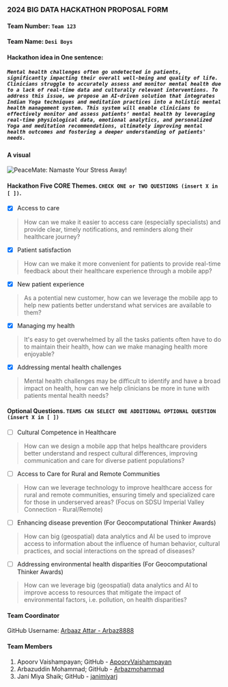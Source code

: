### 2024 BIG DATA HACKATHON PROPOSAL FORM

#### Team Number: `Team 123`  

#### Team Name: `Desi Boys`    
  
#### Hackathon idea in One sentence:
##### `Mental health challenges often go undetected in patients, significantly impacting their overall well-being and quality of life. Clinicians struggle to accurately assess and monitor mental health due to a lack of real-time data and culturally relevant interventions. To address this issue, we propose an AI-driven solution that integrates Indian Yoga techniques and meditation practices into a holistic mental health management system. This system will enable clinicians to effectively monitor and assess patients’ mental health by leveraging real-time physiological data, emotional analytics, and personalized Yoga and meditation recommendations, ultimately improving mental health outcomes and fostering a deeper understanding of patients' needs.`


#### A visual
![PeaceMate: Namaste Your Stress Away!](https://raw.githubusercontent.com/BigDataForSanDiego/Team-123/refs/heads/main/Product%20Logo.jpeg")

<!--
#### Theme: Enhancing Healthcareâ€™s Digital Front Door
#### - Digital solutions to help increase access, manage health, and improve patient satisfaction along the healthcare journey -  
-->

#### Hackathon Five CORE Themes. `CHECK ONE or TWO QUESTIONS (insert X in [ ])`.
- [X] Access to care
> How can we make it easier to access care (especially specialists) and provide clear, timely notifications, and reminders along their healthcare journey?
- [X] Patient satisfaction
> How can we make it more convenient for patients to provide real-time feedback about their healthcare experience through a mobile app?
- [X] New patient experience
> As a potential new customer, how can we leverage the mobile app to help new patients better understand what services are available to them?
- [X] Managing my health
> It's easy to get overwhelmed by all the tasks patients often have to do to maintain their health, how can we make managing health more enjoyable?
- [X] Addressing mental health challenges
> Mental health challenges may be difficult to identify and have a broad impact on health, how can we help clinicians be more in tune with patients mental health needs?

#### Optional Questions. `TEAMS CAN SELECT ONE ADDITIONAL OPTIONAL QUESTION (insert X in [ ])`
- [ ] Cultural Competence in Healthcare
> How can we design a mobile app that helps healthcare providers better understand and respect cultural differences, improving communication and care for diverse patient populations?
- [ ] Access to Care for Rural and Remote Communities
> How can we leverage technology to improve healthcare access for rural and remote communities, ensuring timely and specialized care for those in underserved areas? (Focus on SDSU Imperial Valley Connection - Rural/Remote)
- [ ] Enhancing disease prevention (For Geocomputational Thinker Awards)
> How can big (geospatial) data analytics and AI be used to improve access to information about the influence of human behavior, cultural practices, and social interactions on the spread of diseases?
- [ ] Addressing environmental health disparities (For Geocomputational Thinker Awards)
> How can we leverage big (geospatial) data analytics and AI to improve access to resources that mitigate the impact of environmental factors, i.e. pollution, on health disparities?


#### Team Coordinator  
GitHub Username: [Arbaaz Attar - Arbaz8888](https://github.com/Arbaz8888)  

#### Team Members  
1. Apoorv Vaishampayan; GitHub - [ApoorvVaishampayan](https://github.com/ApoorvVaishampayan)  
2. Arbazuddin Mohammad; GitHub - [Arbazmohammad](https://github.com/Arbazmohammad)  
3. Jani Miya Shaik; GitHub - [janimiyarj](https://github.com/janimiyarj)  

